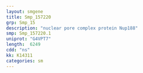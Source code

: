 ```yaml
---
layout: smgene
title: Smp_157220
grp: Smp_15
description: "nuclear pore complex protein Nup188"
smp: Smp_157220.1
uniprot: "G4VPT7"
length:  6249
cdd: "ns"
kk: K14311
categories: sm
---
```

